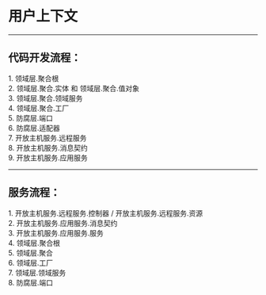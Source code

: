 <h1>用户上下文</h1>
<hr>
<h2>代码开发流程：</h2>
1. 领域层.聚合根<br>
2. 领域层.聚合.实体 和 领域层.聚合.值对象<br>
3. 领域层.聚合.领域服务<br>
4. 领域层.聚合.工厂<br>
5. 防腐层.端口<br>
6. 防腐层.适配器<br>
7. 开放主机服务.远程服务<br>
8. 开放主机服务.消息契约<br>
9. 开放主机服务.应用服务<br>
<hr>
<h2>服务流程：</h2>
1. 开放主机服务.远程服务.控制器 / 开放主机服务.远程服务.资源<br>
2. 开放主机服务.应用服务.消息契约<br>
3. 开放主机服务.应用服务.服务<br>
4. 领域层.聚合根<br>
5. 领域层.聚合<br>
6. 领域层.工厂<br>
7. 领域层.领域服务<br>
8. 防腐层.端口<br>
